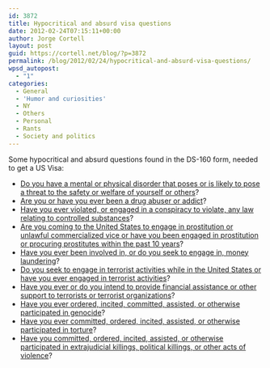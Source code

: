 ```yaml
---
id: 3872
title: Hypocritical and absurd visa questions
date: 2012-02-24T07:15:11+00:00
author: Jorge Cortell
layout: post
guid: https://cortell.net/blog/?p=3872
permalink: /blog/2012/02/24/hypocritical-and-absurd-visa-questions/
wpsd_autopost:
  - "1"
categories:
  - General
  - 'Humor and curiosities'
  - NY
  - Others
  - Personal
  - Rants
  - Society and politics
---
```

Some hypocritical and absurd questions found in the DS-160 form, needed to get a US Visa:

  * <a title="Lincoln had depression" href="https://www.npr.org/templates/story/story.php?storyId=4976127" target="_blank">Do you have a mental or physical disorder that poses or is likely to pose a threat to the safety or welfare of yourself or others</a>?
  * <a title="Drug consuming US politicians" href="https://cityroom.blogs.nytimes.com/2008/03/25/some-inhaled-some-didnt-one-ate-it-with-beans/" target="_blank">Are you or have you ever been a drug abuser or addict</a>?
  * <a title="Iran Contra" href="https://en.wikipedia.org/wiki/CIA_and_Contras_cocaine_trafficking_in_the_US" target="_blank">Have you ever violated, or engaged in a conspiracy to violate, any law relating to controlled substances</a>?
  * <a title="US politicians and prostitutes" href="https://www.usnews.com/news/articles/2008/03/11/a-timeline-of-politicians-and-prostitutes" target="_blank">Are you coming to the United States to engage in prostitution or unlawful commercialized vice or have you been engaged in prostitution or procuring prostitutes within the past 10 years</a>?
  * <a title="US Bank laundering money" href="https://www.guardian.co.uk/world/2011/apr/03/us-bank-mexico-drug-gangs" target="_blank">Have you ever been involved in, or do you seek to engage in, money laundering</a>?
  * <a title="911" href="https://michaelmoore.com/books-films/facts/fahrenheit-911" target="_blank">Do you seek to engage in terrorist activities while in the United States or have you ever engaged in terrorist activities</a>?
  * <a title="US aiding terror" href="https://www.npr.org/2011/05/16/136368736/terrorism-cases-move-through-u-s-courts" target="_blank">Have you ever or do you intend to provide financial assistance or other support to terrorists or terrorist organizations</a>?
  * <a title="US Atomic Bombing" href="https://en.wikipedia.org/wiki/Atomic_bombings_of_Hiroshima_and_Nagasaki" target="_blank">Have you ever ordered, incited, committed, assisted, or otherwise participated in genocide</a>?
  * <a title="US torture" href="https://en.wikipedia.org/wiki/Torture_and_the_United_States" target="_blank">Have you ever committed, ordered, incited, assisted, or otherwise participated in torture</a>?
  * <a title="CIA" href="https://en.wikipedia.org/wiki/Central_Intelligence_Agency" target="_blank">Have you committed, ordered, incited, assisted, or otherwise participated in extrajudicial killings, political killings, or other acts of violence</a>?
